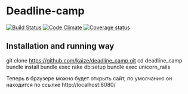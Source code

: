 # Deadline-camp
[![Build
Status](https://secure.travis-ci.org/kaize/deadline_camp.png)](http://travis-ci.org/kaize/deadline_camp)
[![Code
Climate](https://codeclimate.com/badge.png)](https://codeclimate.com/github/kaize/deadline_camp)
[![Coverage
status](https://coveralls.io/repos/kaize/deadline_camp/badge.png?branch=develop)](https://coveralls.io/r/kaize/deadline_camp/)

## Installation and running way
  git clone https://github.com/kaize/deadline_camp.git
  cd deadline_camp
  bundle install
  bundle exec rake db:setup
  bundle exec unicorn_rails

  Теперь в браузере можно будет открыть сайт, по умолчанию он находится
по ссылке http://localhost:8080/
